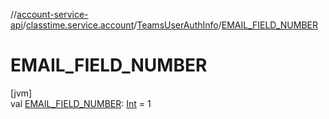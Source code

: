 //[account-service-api](../../../index.md)/[classtime.service.account](../index.md)/[TeamsUserAuthInfo](index.md)/[EMAIL_FIELD_NUMBER](-e-m-a-i-l_-f-i-e-l-d_-n-u-m-b-e-r.md)

# EMAIL_FIELD_NUMBER

[jvm]\
val [EMAIL_FIELD_NUMBER](-e-m-a-i-l_-f-i-e-l-d_-n-u-m-b-e-r.md): [Int](https://kotlinlang.org/api/latest/jvm/stdlib/kotlin/-int/index.html) = 1
